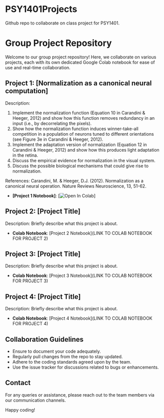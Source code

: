 # PSY1401Projects
Github repo to collaborate on class project for PSY1401.

# Group Project Repository

Welcome to our group project repository! Here, we collaborate on various projects, each with its own dedicated Google Colab notebook for ease of use and real-time collaboration.

## Project 1: [Normalization as a canonical neural computation]

Description: 
1) Implement the normalization function (Equation 10 in Carandini & Heeger, 2012) and show how this function removes redundancy in an input (i.e., by decorrelating the pixels).
2) Show how the normalization function induces winner-take-all competition in a population of neurons tuned to different orientations (see Figure 3e in Carandini & Heeger, 2012).
3) Implement the adaptation version of normalization (Equation 12 in Carandini & Heeger, 2012) and show how this produces light adaptation in the retina.
4) Discuss the empirical evidence for normalization in the visual system.
5) Discuss the possible biological mechanisms that could give rise to normalization.

References:
Carandini, M. & Heeger, D.J. (2012). Normalization as a canonical neural operation. Nature Reviews Neuroscience, 13, 51-62.

- **[Project 1 Notebook]**: [![Open In Colab](https://deepnote.com/workspace/default-ae8c-cd19bf13-8f43-4da3-9f0c-aa16e4875ff5/project/PSY-1401-Group-2-3569eb68-a6a6-4122-9c3d-498e88f49235/notebook/Notebook%201-722cb16dd39448d58a75ce12268e6ff6)]

## Project 2: [Project Title]

Description: Briefly describe what this project is about.

- **Colab Notebook**: [Project 2 Notebook](LINK TO COLAB NOTEBOOK FOR PROJECT 2)

## Project 3: [Project Title]

Description: Briefly describe what this project is about.

- **Colab Notebook**: [Project 3 Notebook](LINK TO COLAB NOTEBOOK FOR PROJECT 3)

## Project 4: [Project Title]

Description: Briefly describe what this project is about.

- **Colab Notebook**: [Project 4 Notebook](LINK TO COLAB NOTEBOOK FOR PROJECT 4)

## Collaboration Guidelines

- Ensure to document your code adequately.
- Regularly pull changes from the repo to stay updated.
- Adhere to the coding standards agreed upon by the team.
- Use the issue tracker for discussions related to bugs or enhancements.

## Contact

For any queries or assistance, please reach out to the team members via our communication channels.

Happy coding!

